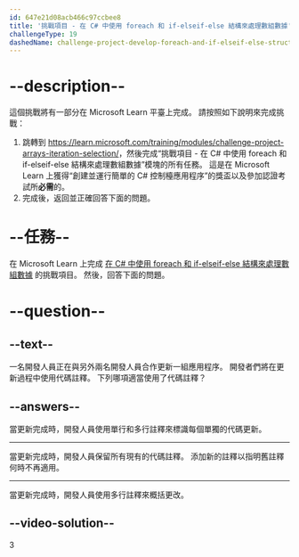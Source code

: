 ```yaml
---
id: 647e21d08acb466c97ccbee8
title: '挑戰項目 - 在 C# 中使用 foreach 和 if-elseif-else 結構來處理數組數據'
challengeType: 19
dashedName: challenge-project-develop-foreach-and-if-elseif-else-structures-to-process-array-data-in-c-sharp
---
```


# --description--

這個挑戰將有一部分在 Microsoft Learn 平臺上完成。 請按照如下說明來完成挑戰：

1. 跳轉到 <a href="https://learn.microsoft.com/training/modules/challenge-project-arrays-iteration-selection/" target="_blank" rel="noreferrer">https://learn.microsoft.com/training/modules/challenge-project-arrays-iteration-selection/</a>，然後完成“挑戰項目 - 在 C# 中使用 foreach 和 if-elseif-else 結構來處理數組數據”模塊的所有任務。 這是在 Microsoft Learn 上獲得“創建並運行簡單的 C# 控制檯應用程序”的獎盃以及參加認證考試所**必需**的。
1. 完成後，返回並正確回答下面的問題。

# --任務--

在 Microsoft Learn 上完成 <a href="https://learn.microsoft.com/training/modules/challenge-project-arrays-iteration-selection/" target="_blank" rel="noreferrer">在 C# 中使用 foreach 和 if-elseif-else 結構來處理數組數據</a> 的挑戰項目。 然後，回答下面的問題。

# --question--

## --text--

一名開發人員正在與另外兩名開發人員合作更新一組應用程序。 開發者們將在更新過程中使用代碼註釋。 下列哪項適當使用了代碼註釋？

## --answers--

當更新完成時，開發人員使用單行和多行註釋來標識每個單獨的代碼更新。

---

當更新完成時，開發人員保留所有現有的代碼註釋。 添加新的註釋以指明舊註釋何時不再適用。

---

當更新完成時，開發人員使用多行註釋來概括更改。

## --video-solution--

3

